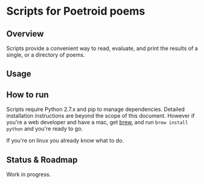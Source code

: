 # Scripts for Poetroid poems

## Overview

Scripts provide a convenient way to read, evaluate, and print the results of a single, or a directory of poems.

## Usage



## How to run

Scripts require Python 2.7.x and pip to manage dependencies. Detailed installation instructions
are beyond the scope of this document. However if you're a web developer and have a mac, get
[brew](http://brew.sh/), and run `brew install python` and you're ready to go.

If you're on linux you already know what to do.

## Status & Roadmap

Work in progress.
